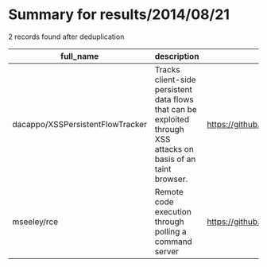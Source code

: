 
# Summary for results/2014/08/21
    
2 records found after deduplication

| full_name | description | html_url | matched_list | matched_count | pushed_at | size | stargazers_count | language | forks_count | vul_ids |
|----------------------------------|------------------------------------------------------------------------------------------------------------------|-----------------------------------------------------|----------------------------------|-----------------|---------------------------|--------|--------------------|------------|---------------|-----------|
| dacappo/XSSPersistentFlowTracker | Tracks client-side persistent data flows that can be exploited through XSS attacks on basis of an taint browser. | https://github.com/dacappo/XSSPersistentFlowTracker | ['exploit'] | 1 | 2014-08-21 09:27:43+00:00 | 588 | 0 | JavaScript | 0 | [] |
| mseeley/rce | Remote code execution through polling a command server | https://github.com/mseeley/rce | ['rce', 'remote code execution'] | 2 | 2014-08-21 15:34:37+00:00 | 148 | 0 | JavaScript | 0 | [] |
